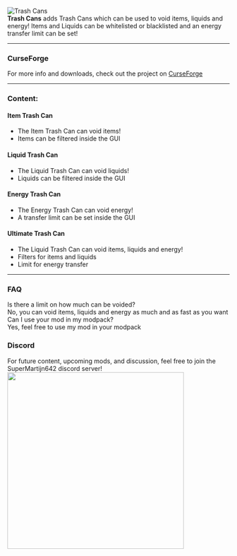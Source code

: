 ![Trash Cans](https://imgur.com/nJsqdbd.png)  
**Trash Cans** adds Trash Cans which can be used to void items, liquids and energy!
Items and Liquids can be whitelisted or blacklisted and an energy transfer limit can be set!

---

### CurseForge
For more info and downloads, check out the project on [CurseForge](https://www.curseforge.com/minecraft/mc-mods/trash-cans)

---

### Content:

#### Item Trash Can
- The Item Trash Can can void items!
- Items can be filtered inside the GUI

#### Liquid Trash Can
- The Liquid Trash Can can void liquids!
- Liquids can be filtered inside the GUI

#### Energy Trash Can
- The Energy Trash Can can void energy!
- A transfer limit can be set inside the GUI

#### Ultimate Trash Can
- The Liquid Trash Can can void items, liquids and energy!
- Filters for items and liquids
- Limit for energy transfer

---

### FAQ
Is there a limit on how much can be voided?  
No, you can void items, liquids and energy as much and as fast as you want  
Can I use your mod in my modpack?  
Yes, feel free to use my mod in your modpack

### Discord
For future content, upcoming mods, and discussion, feel free to join the SuperMartijn642 discord server!  
[<img width='400' src='https://discord.com/assets/cb48d2a8d4991281d7a6a95d2f58195e.svg'>](https://discord.gg/QEbGyUYB2e)
